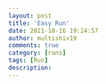 ```yaml
---
layout: post
title: 'Easy Run'
date: 2021-10-16 19:24:57
author: multishiv19
comments: true
category: [runs]
tags: [Run]
description: 
---
```


<div width='100%' class='strava-embed-placeholder' data-embed-type='activity' data-embed-id='6119400466'></div>
<script src='https://strava-embeds.com/embed.js'></script>
